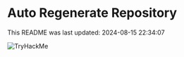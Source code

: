 # Auto Regenerate Repository

This README was last updated: 2024-08-15 22:34:07

 ![TryHackMe](https://tryhackme.com/badge/533634)
